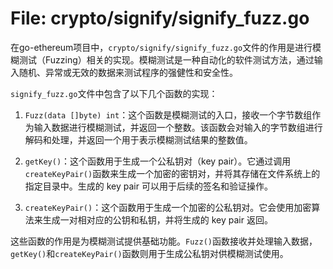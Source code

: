 # File: crypto/signify/signify_fuzz.go

在go-ethereum项目中，`crypto/signify/signify_fuzz.go`文件的作用是进行模糊测试（Fuzzing）相关的实现。模糊测试是一种自动化的软件测试方法，通过输入随机、异常或无效的数据来测试程序的强健性和安全性。

`signify_fuzz.go`文件中包含了以下几个函数的实现：

1. `Fuzz(data []byte) int`：这个函数是模糊测试的入口，接收一个字节数组作为输入数据进行模糊测试，并返回一个整数。该函数会对输入的字节数组进行解码和处理，并返回一个用于表示模糊测试结果的整数值。

2. `getKey()`：这个函数用于生成一个公私钥对（key pair）。它通过调用`createKeyPair()`函数来生成一个加密的密钥对，并将其存储在文件系统上的指定目录中。生成的 key pair 可以用于后续的签名和验证操作。

3. `createKeyPair()`：这个函数用于生成一个加密的公私钥对。它会使用加密算法来生成一对相对应的公钥和私钥，并将生成的 key pair 返回。

这些函数的作用是为模糊测试提供基础功能。`Fuzz()`函数接收并处理输入数据，`getKey()`和`createKeyPair()`函数则用于生成公私钥对供模糊测试使用。

